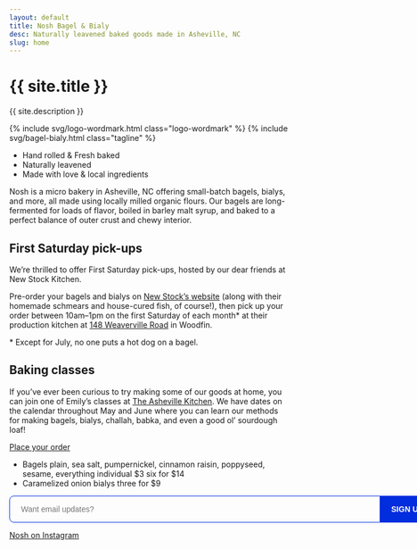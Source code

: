 ```yaml
---
layout: default
title: Nosh Bagel & Bialy
desc: Naturally leavened baked goods made in Asheville, NC
slug: home
---
```


<h1 class="visually-hidden">{{ site.title }}</h1>
<p class="visually-hidden">{{ site.description }}</p>

{% include svg/logo-wordmark.html class="logo-wordmark" %}
{% include svg/bagel-bialy.html class="tagline" %}

<ul class="desc">
	<li class="desc-item">Hand&nbsp;rolled &amp; Fresh&nbsp;baked</li>
	<li class="desc-item">Naturally leavened</li>
	<li class="desc-item">Made with love &amp; local&nbsp;ingredients</li>
</ul>

<section class="body">
	<div class="intro">
		<p>Nosh is a micro bakery in Asheville, NC offering small-batch bagels, bialys, and more, all made using locally milled organic flours. Our bagels are long-fermented for loads of flavor, boiled in barley malt syrup, and baked to a perfect balance of outer crust and chewy interior.</p>
		<h2>First Saturday pick-ups</h2>
		<p>We’re thrilled to offer First Saturday pick-ups, hosted by our dear friends at New Stock Kitchen.</p>
		<p>Pre-order your bagels and bialys on <a href="https://new-stock.square.site/" target="_blank">New Stock’s website</a> (along with their homemade schmears and house-cured fish, of course!), then pick up your order between 10am–1pm on the first Saturday of each month* at their production kitchen at <a href="https://maps.app.goo.gl/1XyjLnRGmxHhcTeC8" target="_blank">148 Weaverville Road</a> in Woodfin.</p>
		<p class="small">* Except for July, no one puts a hot dog on a bagel.</p>
		<h2>Baking classes</h2>
		<p>If you’ve ever been curious to try making some of our goods at home, you can join one of Emily’s classes at <a href="https://www.theashevillekitchen.com/emilys-class-page" target="_blank">The Asheville Kitchen</a>. We have dates on the calendar throughout May and June where you can learn our methods for making bagels, bialys, challah, babka, and even a good ol’ sourdough loaf!</p>
	</div>
</section>

<div class="order-button">
	<a href="https://new-stock.square.site/haunt" target="_blank" class="button-link">Place your order</a>
</div>

<ul class="menu">
	<li class="menu-item">
	  <span class="menu-item__name">Bagels</span>	
	  <span class="menu-item__price">
	  	<span>plain, sea salt, pumpernickel, cinnamon raisin, poppyseed, sesame, everything</span>
  		<span>individual $3</span>
  		<span>six for $14</span>
  	</span>	
	</li>
	<li class="menu-item">
	  <span class="menu-item__name">Caramelized onion bialys</span>	
	  <span class="menu-item__price">three for $9</span>	
	</li>
</ul>

<div class="inquiries">
	<form action="https://squareup.com/outreach/HyuVEy/subscribe" method="POST" target="_blank" style="display:flex; gap:0; max-width: 80vw; width:50rem">
		<input type="email" name="email_address" placeholder="Want email updates?" style="height: 48px; padding: 0 20px; background:transparent; color:002ddd; font-size: 14px; border: 1px solid #002ddd; border-top-left-radius: 8px; border-bottom-left-radius: 8px; font-family: Spot, Helvetica, monospace; flex-grow:1"><input type="hidden" name="embed" value="true">
		<button type="submit" style="cursor: pointer; background-color: #002ddd; color: white; height: 48px; border: 0; border-top-right-radius: 8px; border-bottom-right-radius: 8px; font-size: 14px; padding: 0 20px; font-family: Spot, Helvetica, monospace; text-transform:uppercase; font-weight: 600; flex-shrink:0">Sign up!</button>
	</form>
	<div class="instagram-container"><a href="https://instagram.com/nosh_avl" class="">Nosh on Instagram</a></div>
</div>



<!-- {% include svg/logo-icon.html class="logo-icon" %} -->
